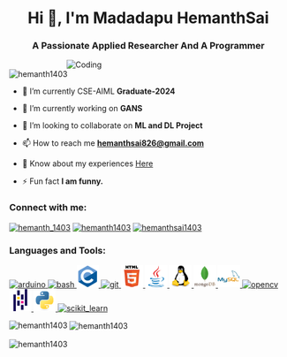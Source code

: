 <h1 align="center">Hi 👋, I'm Madadapu HemanthSai</h1>
<h3 align="center">A Passionate Applied Researcher And A Programmer</h3>
<img align="right" alt="Coding" width="400" src="https://gifdb.com/images/high/animated-cowboy-computer-coding-w60pcikl6ieg525n.webp">
<p align="left"> <img src="https://komarev.com/ghpvc/?username=hemanth1403&label=Profile%20views&color=0e75b6&style=flat" alt="hemanth1403" /> </p>

- 🔭 I’m currently CSE-AIML **Graduate-2024**

- 🌱 I’m currently working on **GANS**

- 👯 I’m looking to collaborate on **ML and DL Project**

- 📫 How to reach me **hemanthsai826@gmail.com**

- 📄 Know about my experiences [Here](https://hemanth1403.github.io/)

- ⚡ Fun fact **I am funny.**

<h3 align="left">Connect with me:</h3>
<p align="left">
<a href="https://twitter.com/hemanth_1403" target="blank"><img align="center" src="https://raw.githubusercontent.com/rahuldkjain/github-profile-readme-generator/master/src/images/icons/Social/twitter.svg" alt="hemanth_1403" height="30" width="40" /></a>
<a href="https://linkedin.com/in/hemanth1403" target="blank"><img align="center" src="https://raw.githubusercontent.com/rahuldkjain/github-profile-readme-generator/master/src/images/icons/Social/linked-in-alt.svg" alt="hemanth1403" height="30" width="40" /></a>
<a href="https://www.leetcode.com/hemanthsai1403" target="blank"><img align="center" src="https://raw.githubusercontent.com/rahuldkjain/github-profile-readme-generator/master/src/images/icons/Social/leet-code.svg" alt="hemanthsai1403" height="30" width="40" /></a>
</p>

<h3 align="left">Languages and Tools:</h3>
<p align="left"> <a href="https://www.arduino.cc/" target="_blank" rel="noreferrer"> <img src="https://cdn.worldvectorlogo.com/logos/arduino-1.svg" alt="arduino" width="40" height="40"/> </a><a href="https://www.gnu.org/software/bash/" target="_blank" rel="noreferrer"> <img src="https://www.vectorlogo.zone/logos/gnu_bash/gnu_bash-icon.svg" alt="bash" width="40" height="40"/> </a> <a href="https://www.cprogramming.com/" target="_blank" rel="noreferrer"> <img src="https://raw.githubusercontent.com/devicons/devicon/master/icons/c/c-original.svg" alt="c" width="40" height="40"/> </a> <a href="https://git-scm.com/" target="_blank" rel="noreferrer"> <img src="https://www.vectorlogo.zone/logos/git-scm/git-scm-icon.svg" alt="git" width="40" height="40"/> </a> <a href="https://www.w3.org/html/" target="_blank" rel="noreferrer"> <img src="https://raw.githubusercontent.com/devicons/devicon/master/icons/html5/html5-original-wordmark.svg" alt="html5" width="40" height="40"/> </a> <a href="https://www.java.com" target="_blank" rel="noreferrer"> <img src="https://raw.githubusercontent.com/devicons/devicon/master/icons/java/java-original.svg" alt="java" width="40" height="40"/> </a> <a href="https://www.linux.org/" target="_blank" rel="noreferrer"> <img src="https://raw.githubusercontent.com/devicons/devicon/master/icons/linux/linux-original.svg" alt="linux" width="40" height="40"/> </a> <a href="https://www.mongodb.com/" target="_blank" rel="noreferrer"> <img src="https://raw.githubusercontent.com/devicons/devicon/master/icons/mongodb/mongodb-original-wordmark.svg" alt="mongodb" width="40" height="40"/> </a> <a href="https://www.mysql.com/" target="_blank" rel="noreferrer"> <img src="https://raw.githubusercontent.com/devicons/devicon/master/icons/mysql/mysql-original-wordmark.svg" alt="mysql" width="40" height="40"/> </a> <a href="https://opencv.org/" target="_blank" rel="noreferrer"> <img src="https://www.vectorlogo.zone/logos/opencv/opencv-icon.svg" alt="opencv" width="40" height="40"/> </a> <a href="https://pandas.pydata.org/" target="_blank" rel="noreferrer"> <img src="https://raw.githubusercontent.com/devicons/devicon/2ae2a900d2f041da66e950e4d48052658d850630/icons/pandas/pandas-original.svg" alt="pandas" width="40" height="40"/> </a> <a href="https://www.python.org" target="_blank" rel="noreferrer"> <img src="https://raw.githubusercontent.com/devicons/devicon/master/icons/python/python-original.svg" alt="python" width="40" height="40"/> </a> <a href="https://scikit-learn.org/" target="_blank" rel="noreferrer"> <img src="https://upload.wikimedia.org/wikipedia/commons/0/05/Scikit_learn_logo_small.svg" alt="scikit_learn" width="40" height="40"/> </a> </p>

<p><img align="left" src="https://github-readme-stats.vercel.app/api/top-langs?username=hemanth1403&show_icons=true&locale=en&layout=compact" alt="hemanth1403" /></p>

<p>&nbsp;<img align="center" src="https://github-readme-stats.vercel.app/api?username=hemanth1403&show_icons=true&locale=en" alt="hemanth1403" /></p>

<p><img align="center" src="https://github-readme-streak-stats.herokuapp.com/?user=hemanth1403&" alt="hemanth1403" /></p>
